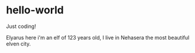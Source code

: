 # hello-world
Just coding!

Elyarus here i'm an elf of 123 years old, I live in Nehasera the most beautiful elven city.
